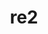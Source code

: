 ---
title: "re2"
layout: cache
categories: [package, develop-2024-06-02]
meta: {"versions": ["2023-09-01"], "compilers": ["apple-clang@=15.0.0", "gcc@=11.4.0"], "oss": ["ubuntu22.04", "ventura"], "platforms": ["darwin", "linux"], "targets": ["aarch64", "neoverse_v1", "x86_64_v3"], "stacks": ["e4s", "e4s-neoverse_v1", "ml-darwin-aarch64-mps", "ml-linux-x86_64-cpu", "ml-linux-x86_64-cuda", "root"], "num_specs": 3, "num_specs_by_stack": {"ml-darwin-aarch64-mps": 1, "root": 3, "e4s-neoverse_v1": 1, "ml-linux-x86_64-cuda": 1, "e4s": 1, "ml-linux-x86_64-cpu": 1}}
spec_details: [{"hash": "mzdupmxszpdexc4xvq25yb44cr4xaevf", "compiler": "apple-clang@=15.0.0", "versions": ["2023-09-01"], "os": "ventura", "platform": "darwin", "target": "aarch64", "variants": ["build_system=cmake", "build_type=Release", "generator=make", "~ipo", "+pic", "+shared"], "stacks": ["ml-darwin-aarch64-mps", "root"], "size": "-", "tarball": "https://binaries.spack.io/develop-2024-06-02/build_cache/darwin-ventura-aarch64/apple-clang-15.0.0/re2-2023-09-01/darwin-ventura-aarch64-apple-clang-15.0.0-re2-2023-09-01-mzdupmxszpdexc4xvq25yb44cr4xaevf.spack"}, {"hash": "7u7kz3qv662j4tydkeyftemr3vcr3y4v", "compiler": "gcc@=11.4.0", "versions": ["2023-09-01"], "os": "ubuntu22.04", "platform": "linux", "target": "neoverse_v1", "variants": ["build_system=cmake", "build_type=Release", "generator=make", "~ipo", "+pic", "+shared"], "stacks": ["e4s-neoverse_v1", "root"], "size": "-", "tarball": "https://binaries.spack.io/develop-2024-06-02/build_cache/linux-ubuntu22.04-neoverse_v1/gcc-11.4.0/re2-2023-09-01/linux-ubuntu22.04-neoverse_v1-gcc-11.4.0-re2-2023-09-01-7u7kz3qv662j4tydkeyftemr3vcr3y4v.spack"}, {"hash": "vo4cxlhkfck2jqcmrjuozzwxtwtormcl", "compiler": "gcc@=11.4.0", "versions": ["2023-09-01"], "os": "ubuntu22.04", "platform": "linux", "target": "x86_64_v3", "variants": ["build_system=cmake", "build_type=Release", "generator=make", "~ipo", "+pic", "+shared"], "stacks": ["ml-linux-x86_64-cuda", "root", "e4s", "ml-linux-x86_64-cpu"], "size": "-", "tarball": "https://binaries.spack.io/develop-2024-06-02/build_cache/linux-ubuntu22.04-x86_64_v3/gcc-11.4.0/re2-2023-09-01/linux-ubuntu22.04-x86_64_v3-gcc-11.4.0-re2-2023-09-01-vo4cxlhkfck2jqcmrjuozzwxtwtormcl.spack"}]
---